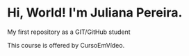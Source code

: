 # Hi, World! I'm Juliana Pereira.
 My first repository as a GIT/GitHub student

 This course is offered by CursoEmVídeo.
